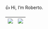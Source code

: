 :+1: Hi, I’m Roberto.

| <a href="https://github.com/roberfu390"><img align="center" src="https://github-readme-stats.vercel.app/api/top-langs/?username=roberfu390&layout=compact&hide_border=true&langs_count=10&custom_title=My%20Most%20Used%20Lenguages" /></a> | <a href="https://github.com/roberfu390"><img align="center" src="https://github-readme-stats.vercel.app/api?username=roberfu390&custom_title=My%20Github%20Stats&include_all_commits=true&hide_border=true&count_private=true" /></a> |
| ------------- | ------------- |

